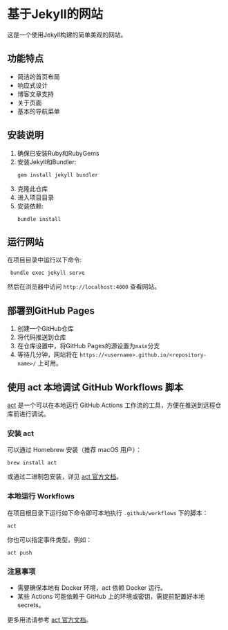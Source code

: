 # 基于Jekyll的网站

这是一个使用Jekyll构建的简单美观的网站。

## 功能特点

- 简洁的首页布局
- 响应式设计
- 博客文章支持
- 关于页面
- 基本的导航菜单

## 安装说明

1. 确保已安装Ruby和RubyGems
2. 安装Jekyll和Bundler:
   ```
   gem install jekyll bundler
   ```
3. 克隆此仓库
4. 进入项目目录
5. 安装依赖:
   ```
   bundle install
   ```

## 运行网站

在项目目录中运行以下命令:

```
 bundle exec jekyll serve
```

然后在浏览器中访问 `http://localhost:4000` 查看网站。

## 部署到GitHub Pages

1. 创建一个GitHub仓库
2. 将代码推送到仓库
3. 在仓库设置中，将GitHub Pages的源设置为`main`分支
4. 等待几分钟，网站将在 `https://<username>.github.io/<repository-name>/` 上可用。

## 使用 act 本地调试 GitHub Workflows 脚本

[act](https://github.com/nektos/act) 是一个可以在本地运行 GitHub Actions 工作流的工具，方便在推送到远程仓库前进行调试。

### 安装 act

可以通过 Homebrew 安装（推荐 macOS 用户）：

```
brew install act
```

或通过二进制包安装，详见 [act 官方文档](https://github.com/nektos/act#installation)。

### 本地运行 Workflows

在项目根目录下运行如下命令即可本地执行 `.github/workflows` 下的脚本：

```
act
```

你也可以指定事件类型，例如：

```
act push
```

### 注意事项
- 需要确保本地有 Docker 环境，act 依赖 Docker 运行。
- 某些 Actions 可能依赖于 GitHub 上的环境或密钥，需提前配置好本地 secrets。

更多用法请参考 [act 官方文档](https://github.com/nektos/act)。

